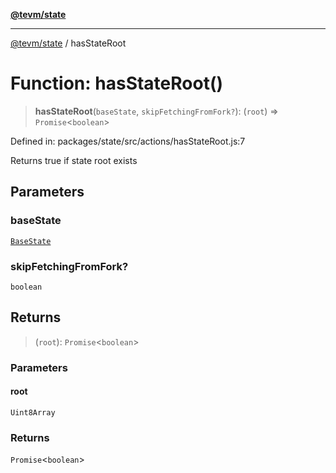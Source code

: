 [**@tevm/state**](../README.md)

***

[@tevm/state](../globals.md) / hasStateRoot

# Function: hasStateRoot()

> **hasStateRoot**(`baseState`, `skipFetchingFromFork?`): (`root`) => `Promise`\<`boolean`\>

Defined in: packages/state/src/actions/hasStateRoot.js:7

Returns true if state root exists

## Parameters

### baseState

[`BaseState`](../type-aliases/BaseState.md)

### skipFetchingFromFork?

`boolean`

## Returns

> (`root`): `Promise`\<`boolean`\>

### Parameters

#### root

`Uint8Array`

### Returns

`Promise`\<`boolean`\>
